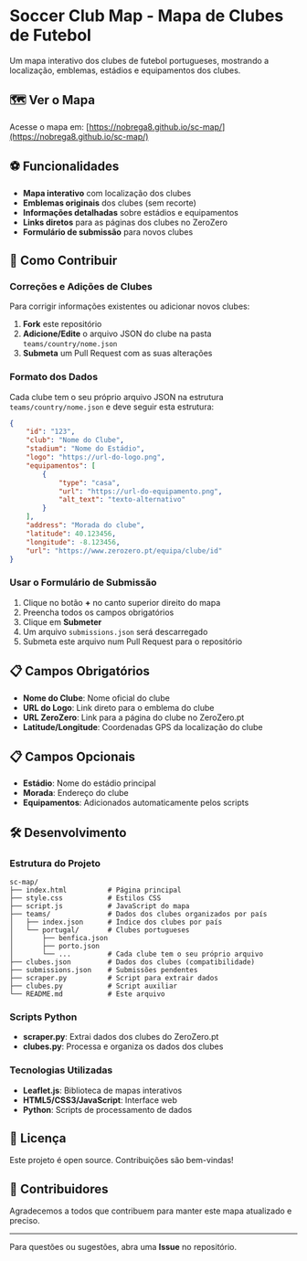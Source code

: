 # Soccer Club Map - Mapa de Clubes de Futebol

Um mapa interativo dos clubes de futebol portugueses, mostrando a localização, emblemas, estádios e equipamentos dos clubes.

## 🗺️ Ver o Mapa

Acesse o mapa em: [https://nobrega8.github.io/sc-map/](https://nobrega8.github.io/sc-map/)

## ⚽ Funcionalidades

- **Mapa interativo** com localização dos clubes
- **Emblemas originais** dos clubes (sem recorte)
- **Informações detalhadas** sobre estádios e equipamentos
- **Links diretos** para as páginas dos clubes no ZeroZero
- **Formulário de submissão** para novos clubes

## 🔄 Como Contribuir

### Correções e Adições de Clubes

Para corrigir informações existentes ou adicionar novos clubes:

1. **Fork** este repositório
2. **Adicione/Edite** o arquivo JSON do clube na pasta `teams/country/nome.json`
3. **Submeta** um Pull Request com as suas alterações

### Formato dos Dados

Cada clube tem o seu próprio arquivo JSON na estrutura `teams/country/nome.json` e deve seguir esta estrutura:

```json
{
    "id": "123",
    "club": "Nome do Clube",
    "stadium": "Nome do Estádio",
    "logo": "https://url-do-logo.png",
    "equipamentos": [
        {
            "type": "casa",
            "url": "https://url-do-equipamento.png",
            "alt_text": "texto-alternativo"
        }
    ],
    "address": "Morada do clube",
    "latitude": 40.123456,
    "longitude": -8.123456,
    "url": "https://www.zerozero.pt/equipa/clube/id"
}
```

### Usar o Formulário de Submissão

1. Clique no botão **+** no canto superior direito do mapa
2. Preencha todos os campos obrigatórios
3. Clique em **Submeter**
4. Um arquivo `submissions.json` será descarregado
5. Submeta este arquivo num Pull Request para o repositório

## 📋 Campos Obrigatórios

- **Nome do Clube**: Nome oficial do clube
- **URL do Logo**: Link direto para o emblema do clube
- **URL ZeroZero**: Link para a página do clube no ZeroZero.pt
- **Latitude/Longitude**: Coordenadas GPS da localização do clube

## 📋 Campos Opcionais

- **Estádio**: Nome do estádio principal
- **Morada**: Endereço do clube
- **Equipamentos**: Adicionados automaticamente pelos scripts

## 🛠️ Desenvolvimento

### Estrutura do Projeto

```
sc-map/
├── index.html          # Página principal
├── style.css           # Estilos CSS
├── script.js           # JavaScript do mapa
├── teams/              # Dados dos clubes organizados por país
│   ├── index.json      # Índice dos clubes por país
│   └── portugal/       # Clubes portugueses
│       ├── benfica.json
│       ├── porto.json
│       └── ...         # Cada clube tem o seu próprio arquivo
├── clubes.json         # Dados dos clubes (compatibilidade)
├── submissions.json    # Submissões pendentes
├── scraper.py          # Script para extrair dados
├── clubes.py           # Script auxiliar
└── README.md           # Este arquivo
```

### Scripts Python

- **scraper.py**: Extrai dados dos clubes do ZeroZero.pt
- **clubes.py**: Processa e organiza os dados dos clubes

### Tecnologias Utilizadas

- **Leaflet.js**: Biblioteca de mapas interativos
- **HTML5/CSS3/JavaScript**: Interface web
- **Python**: Scripts de processamento de dados

## 📝 Licença

Este projeto é open source. Contribuições são bem-vindas!

## 🤝 Contribuidores

Agradecemos a todos que contribuem para manter este mapa atualizado e preciso.

---

Para questões ou sugestões, abra uma **Issue** no repositório.